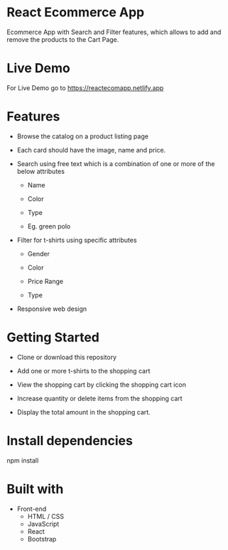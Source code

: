# React Ecommerce App
Ecommerce App with Search and Filter features, which allows to add and remove the products to the Cart Page.
# Live Demo
For Live Demo go to https://reactecomapp.netlify.app

# Features

  * Browse the catalog on a product listing page
    
  * Each card should have the image, name and price.
    
  * Search using free text which is a combination of one or more of the below attributes

    * Name
    
    * Color
    
    * Type
    
    * Eg. green polo

  * Filter for t-shirts using specific attributes

    * Gender
    
    * Color
    
    * Price Range
    
    * Type
    
  * Responsive web design

# Getting Started

* Clone or download this repository

* Add one or more t-shirts to the shopping cart

* View the shopping cart by clicking the shopping cart icon

* Increase quantity or delete items from the shopping cart

* Display the total amount in the shopping cart.
    
# Install dependencies
npm install

# Built with
   * Front-end
     * HTML / CSS
     * JavaScript
     * React
     * Bootstrap


